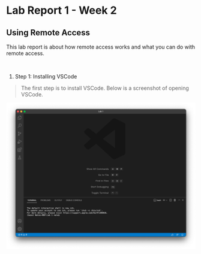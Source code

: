 # Lab Report 1 - Week 2

## Using Remote Access

This lab report is about how remote access works and what you can do with remote access.

<br>

1. Step 1: Installing VSCode

> The first step is to install VSCode. Below is a screenshot of opening VSCode.

![Image](/lab_report_1/img/install_vscode.png)